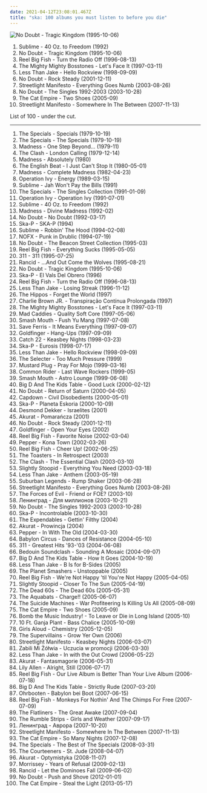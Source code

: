 ```yaml
---
date: 2021-04-12T23:08:01.467Z
title: "ska: 100 albums you must listen to before you die"
---
```

![No Doubt - Tragic Kingdom (1995-10-06)](https://img.discogs.com/LrG3rpBdOc_pruUIvVqpEl3tHi0=/fit-in/600x587/filters:strip_icc():format(jpeg):mode_rgb():quality(90)/discogs-images/R-370484-1195840644.jpeg.jpg "No Doubt - Tragic Kingdom (1995-10-06)")
<ol class="albums">
<li data-cover="https://img.discogs.com/W3eZVU8t-xs-vnAnxPNb66ZCsxE=/fit-in/439x423/filters:strip_icc():format(jpeg):mode_rgb():quality(90)/discogs-images/R-586476-1287610524.gif.jpg" data-tags="ska, rock" role="button">Sublime - 40 Oz. to Freedom (1992)</li>
<li data-cover="https://img.discogs.com/LrG3rpBdOc_pruUIvVqpEl3tHi0=/fit-in/600x587/filters:strip_icc():format(jpeg):mode_rgb():quality(90)/discogs-images/R-370484-1195840644.jpeg.jpg" data-tags="90s, ska, rock" role="button">No Doubt - Tragic Kingdom (1995-10-06)</li>
<li data-cover="http://coverartarchive.org/release/c7c20200-53d7-49a0-9133-4259b442ff72/7695999165-500.jpg" data-tags="ska, ska punk" role="button">Reel Big Fish - Turn the Radio Off (1996-08-13)</li>
<li data-cover="http://coverartarchive.org/release/e58d27fb-e833-4bdf-a742-65c5fc45648a/3374874042-500.jpg" data-tags="ska, ska punk" role="button">The Mighty Mighty Bosstones - Let's Face It (1997-03-11)</li>
<li data-cover="http://coverartarchive.org/release/65fedf02-2d09-3791-9f05-1f5ef71b3da5/2214272590-500.jpg" data-tags="ska, ska punk" role="button">Less Than Jake - Hello Rockview (1998-09-09)</li>
<li data-cover="http://coverartarchive.org/release/0de8efff-e99a-410e-9062-71fd6a63c3f1/8569046324-500.jpg" data-tags="rock, pop, ska" role="button">No Doubt - Rock Steady (2001-12-11)</li>
<li data-cover="http://coverartarchive.org/release/c2fc3871-3ca1-4c00-b0a6-3297822b2662/3942852858-500.jpg" data-tags="ska, ska punk" role="button">Streetlight Manifesto - Everything Goes Numb (2003-08-26)</li>
<li data-cover="http://coverartarchive.org/release/5124e004-5d4d-32ec-8c0a-c6ad1e9da84e/8780110827-500.jpg" data-tags="alternative" role="button">No Doubt - The Singles 1992-2003 (2003-10-28)</li>
<li data-cover="https://img.discogs.com/YtrSaPszyrFXACFtOQboWrZfrNU=/fit-in/500x500/filters:strip_icc():format(jpeg):mode_rgb():quality(90)/discogs-images/R-893597-1170067201.jpeg.jpg" data-tags="ska, alternative, australian" role="button">The Cat Empire - Two Shoes (2005-09)</li>
<li data-cover="http://coverartarchive.org/release/f45d8414-31e4-4289-ba5b-12f2ea7bf40a/2233785241-500.jpg" data-tags="ska" role="button">Streetlight Manifesto - Somewhere In The Between (2007-11-13)</li>
</ol>
List of 100 - under the cut.
<!-- more -->

_________________

<ol class="albums">
<li data-cover="http://coverartarchive.org/release/e733a090-4cab-4f5e-8ee5-1099e39438bc/4551228433-500.jpg" data-tags="ska" role="button">
The Specials - Specials (1979-10-19)
</li>
<li data-cover="http://coverartarchive.org/release/0aa276bb-1f95-4362-9fc7-b8206f1c7a9b/19510891209-500.jpg" data-tags="ska" role="button">
The Specials - The Specials (1979-10-19)
</li>
<li data-cover="https://img.discogs.com/QHcg2JXW22d4A4GZQTC0VBclUaA=/fit-in/500x496/filters:strip_icc():format(jpeg):mode_rgb():quality(90)/discogs-images/R-5643241-1555966658-3065.jpeg.jpg" data-tags="ska" role="button">
Madness - One Step Beyond... (1979-11)
</li>
<li data-cover="http://coverartarchive.org/release/75b17f23-8ad1-3df2-9c7c-cae03b2b8eb4/5052272781-500.jpg" data-tags="punk, punk rock" role="button">
The Clash - London Calling (1979-12-14)
</li>
<li data-cover="https://img.discogs.com/0FBMxbk9PXfoiT3vkZpJZeuM6_g=/fit-in/599x600/filters:strip_icc():format(jpeg):mode_rgb():quality(90)/discogs-images/R-2636006-1390760256-1416.jpeg.jpg" data-tags="ska" role="button">
Madness - Absolutely (1980)
</li>
<li data-cover="https://img.discogs.com/GZTNxEFdR7Y4ZR0JiuMiR_FvYp0=/fit-in/600x596/filters:strip_icc():format(jpeg):mode_rgb():quality(90)/discogs-images/R-17882959-1615988212-9837.jpeg.jpg" data-tags="ska, two-tone" role="button">
The English Beat - I Just Can't Stop It (1980-05-01)
</li>
<li data-cover="https://img.discogs.com/QrUfqBdPRG_lJnavue4rHldfAJc=/fit-in/600x598/filters:strip_icc():format(jpeg):mode_rgb():quality(90)/discogs-images/R-3625555-1600930074-5109.jpeg.jpg" data-tags="ska, 80s" role="button">
Madness - Complete Madness (1982-04-23)
</li>
<li data-cover="http://coverartarchive.org/release/3b7b3ed6-1d46-4d49-ad8d-014f3d4086bd/1482836258-500.jpg" data-tags="punk, ska, ska punk, punk rock" role="button">
Operation Ivy - Energy (1989-03-15)
</li>
<li data-cover="http://coverartarchive.org/release/46869c1b-94d7-4bc3-9774-0455e1109f92/988882362-500.jpg" data-tags="punk, reggae, ska" role="button">
Sublime - Jah Won't Pay the Bills (1991)
</li>
<li data-cover="http://coverartarchive.org/release/d4a285a0-80ec-489d-86b2-d1666d2d99b0/6124024513-500.jpg" data-tags="ska" role="button">
The Specials - The Singles Collection (1991-01-09)
</li>
<li data-cover="http://coverartarchive.org/release/7a5c73ca-9819-49dc-baec-bb99573720c8/23134904254-500.jpg" data-tags="punk" role="button">
Operation Ivy - Operation Ivy (1991-07-01)
</li>
<li data-cover="https://img.discogs.com/W3eZVU8t-xs-vnAnxPNb66ZCsxE=/fit-in/439x423/filters:strip_icc():format(jpeg):mode_rgb():quality(90)/discogs-images/R-586476-1287610524.gif.jpg" data-tags="ska, rock" role="button">
Sublime - 40 Oz. to Freedom (1992)
</li>
<li data-cover="http://coverartarchive.org/release/3e5b985d-85d3-4597-a1c1-6b2050fb0281/4134625438-500.jpg" data-tags="ska" role="button">
Madness - Divine Madness (1992-02)
</li>
<li data-cover="http://coverartarchive.org/release/25eb2735-82dc-4503-bd33-82fbe8c4722f/3167361145-500.jpg" data-tags="ska, ska punk" role="button">
No Doubt - No Doubt (1992-03-17)
</li>
<li data-cover="https://img.discogs.com/yMpRGhb-fh0v9U25BPZsByznpvM=/fit-in/600x600/filters:strip_icc():format(jpeg):mode_rgb():quality(90)/discogs-images/R-1339432-1361440334-7934.jpeg.jpg" data-tags="ska" role="button">
Ska-P - SKA-P (1994)
</li>
<li data-cover="http://coverartarchive.org/release/8ad64552-1b61-4a7d-97cf-c8ec1cf46530/5216864402-500.jpg" data-tags="reggae, punk, dub" role="button">
Sublime - Robbin' The Hood (1994-02-08)
</li>
<li data-cover="http://coverartarchive.org/release/7167fb50-0fc1-3735-82bd-83b5069e77c4/4801784404-500.jpg" data-tags="punk, punk rock" role="button">
NOFX - Punk in Drublic (1994-07-19)
</li>
<li data-cover="http://coverartarchive.org/release/b64eb5cf-ec72-3cf7-b3a7-d663583f40b7/4867481081-500.jpg" data-tags="ska" role="button">
No Doubt - The Beacon Street Collection (1995-03)
</li>
<li data-cover="http://coverartarchive.org/release/7237af3e-56ec-4b3d-9f90-89cf40b273ab/17552180567-500.jpg" data-tags="ska, ska punk" role="button">
Reel Big Fish - Everything Sucks (1995-05-05)
</li>
<li data-cover="http://coverartarchive.org/release/28e7a3e1-b4ba-4f58-a9e5-fa6d5936d5bc/2038812187-500.jpg" data-tags="alternative rock, rock" role="button">
311 - 311 (1995-07-25)
</li>
<li data-cover="http://coverartarchive.org/release/20b3efeb-255a-3fde-8275-401bcf506489/3947787054-500.jpg" data-tags="punk" role="button">
Rancid - ...And Out Come the Wolves (1995-08-21)
</li>
<li data-cover="https://img.discogs.com/LrG3rpBdOc_pruUIvVqpEl3tHi0=/fit-in/600x587/filters:strip_icc():format(jpeg):mode_rgb():quality(90)/discogs-images/R-370484-1195840644.jpeg.jpg" data-tags="90s, ska, rock" role="button">
No Doubt - Tragic Kingdom (1995-10-06)
</li>
<li data-cover="http://coverartarchive.org/release/3414cb5d-d3bc-37b8-9392-8c525fa1af52/3334214007-500.jpg" data-tags="ska, ska punk" role="button">
Ska-P - El Vals Del Obrero (1996)
</li>
<li data-cover="http://coverartarchive.org/release/c7c20200-53d7-49a0-9133-4259b442ff72/7695999165-500.jpg" data-tags="ska, ska punk" role="button">
Reel Big Fish - Turn the Radio Off (1996-08-13)
</li>
<li data-cover="http://coverartarchive.org/release/9bc4688e-2268-4765-9d1c-f7c7d621304c/7535656529-500.jpg" data-tags="ska punk, ska" role="button">
Less Than Jake - Losing Streak (1996-11-12)
</li>
<li data-cover="http://coverartarchive.org/release/18e9245a-084c-420d-99af-fdcf362d92a0/7489614928-500.jpg" data-tags="ska" role="button">
The Hippos - Forget the World (1997)
</li>
<li data-cover="http://coverartarchive.org/release/e9bdf2fc-fd7f-4ce1-aa04-10112f26c594/26844289820-500.jpg" data-tags="rock, skate punk" role="button">
Charlie Brown JR. - Transpiração Contínua Prolongada (1997)
</li>
<li data-cover="http://coverartarchive.org/release/e58d27fb-e833-4bdf-a742-65c5fc45648a/3374874042-500.jpg" data-tags="ska, ska punk" role="button">
The Mighty Mighty Bosstones - Let's Face It (1997-03-11)
</li>
<li data-cover="http://coverartarchive.org/release/2b90f8fb-a0f0-39ee-9996-14756c5696b9/12734030834-500.jpg" data-tags="ska" role="button">
Mad Caddies - Quality Soft Core (1997-05-06)
</li>
<li data-cover="http://coverartarchive.org/release/fbbf15dd-6faf-4ef4-ae10-a0ae7c4acf23/5720775144-500.jpg" data-tags="rock" role="button">
Smash Mouth - Fush Yu Mang (1997-07-08)
</li>
<li data-cover="http://coverartarchive.org/release/a91e0362-3aaa-4d82-beee-e331a8fdfe72/10998135685-500.jpg" data-tags="ska" role="button">
Save Ferris - It Means Everything (1997-09-07)
</li>
<li data-cover="http://coverartarchive.org/release/794f6593-539d-30c5-88e8-81da977865ab/9644316431-500.jpg" data-tags="ska punk" role="button">
Goldfinger - Hang-Ups (1997-09-09)
</li>
<li data-cover="http://coverartarchive.org/release/b9396979-7a88-457e-82f0-11f469cdd44f/4397619199-500.jpg" data-tags="ska, ska punk" role="button">
Catch 22 - Keasbey Nights (1998-03-23)
</li>
<li data-cover="http://coverartarchive.org/release/ddcc0477-d4b6-4201-85d1-df5e10482c16/28801509453-500.jpg" data-tags="ska, ska punk" role="button">
Ska-P - Eurosis (1998-07-17)
</li>
<li data-cover="http://coverartarchive.org/release/65fedf02-2d09-3791-9f05-1f5ef71b3da5/2214272590-500.jpg" data-tags="ska, ska punk" role="button">
Less Than Jake - Hello Rockview (1998-09-09)
</li>
<li data-cover="http://coverartarchive.org/release/6a42ee49-9dbc-496b-9e2b-3afb10e6f765/11572913083-500.jpg" data-tags="ska" role="button">
The Selecter - Too Much Pressure (1999)
</li>
<li data-cover="http://coverartarchive.org/release/c749b99e-5b95-4f15-8ede-c4e651dfddba/26642486330-500.jpg" data-tags="ska" role="button">
Mustard Plug - Pray For Mojo (1999-03-16)
</li>
<li data-cover="https://img.discogs.com/26iUoLhV5IGa_TWTvpJF9b41G8E=/fit-in/600x600/filters:strip_icc():format(jpeg):mode_rgb():quality(90)/discogs-images/R-1146792-1603951387-6197.jpeg.jpg" data-tags="ska" role="button">
Common Rider - Last Wave Rockers (1999-05)
</li>
<li data-cover="https://img.discogs.com/U9znl1olQGmbi3dQjMPbJHMbrEM=/fit-in/600x591/filters:strip_icc():format(jpeg):mode_rgb():quality(90)/discogs-images/R-368203-1466108919-3862.jpeg.jpg" data-tags="rock, alternative" role="button">
Smash Mouth - Astro Lounge (1999-06-08)
</li>
<li data-cover="http://coverartarchive.org/release/069aa548-b883-462b-ab0e-4ebd0a3faede/8760204187-500.jpg" data-tags="punk, ska punk, ska" role="button">
Big D And The Kids Table - Good Luck (2000-02-12)
</li>
<li data-cover="http://coverartarchive.org/release/babc0460-f5b0-47e9-abae-0b9df6b87deb/14791398017-500.jpg" data-tags="rock, ska" role="button">
No Doubt - Return of Saturn (2000-04-05)
</li>
<li data-cover="http://coverartarchive.org/release/11af2ba4-39f0-440e-be55-7b98116d25d3/3263321646-500.jpg" data-tags="ska" role="button">
Capdown - Civil Disobedients (2000-05-01)
</li>
<li data-cover="http://coverartarchive.org/release/afd09c19-87f1-368e-8e9a-738186154f7f/25137146393-500.jpg" data-tags="ska punk, ska" role="button">
Ska-P - Planeta Eskoria (2000-10-09)
</li>
<li data-cover="http://coverartarchive.org/release/ee1deea2-e9cd-479d-b91a-402c25a0d0e4/23834440256-500.jpg" data-tags="ska" role="button">
Desmond Dekker - Israelites (2001)
</li>
<li data-cover="http://coverartarchive.org/release/0fd5abdd-7a1a-4a09-933f-e620cc98cce2/4137110372-500.jpg" data-tags="ska, polish, rock" role="button">
Akurat - Pomarańcza (2001)
</li>
<li data-cover="http://coverartarchive.org/release/0de8efff-e99a-410e-9062-71fd6a63c3f1/8569046324-500.jpg" data-tags="rock, pop, ska" role="button">
No Doubt - Rock Steady (2001-12-11)
</li>
<li data-cover="https://img.discogs.com/yXqu2Oa8ZPJtoxM9QzB-3pZLh-g=/fit-in/600x594/filters:strip_icc():format(jpeg):mode_rgb():quality(90)/discogs-images/R-2512436-1289033350.jpeg.jpg" data-tags="punk rock, pop punk, ska punk" role="button">
Goldfinger - Open Your Eyes (2002)
</li>
<li data-cover="http://coverartarchive.org/release/0a07f1b1-5772-4a82-8f5c-5d4ac9532022/16120195921-500.jpg" data-tags="ska" role="button">
Reel Big Fish - Favorite Noise (2002-03-04)
</li>
<li data-cover="http://coverartarchive.org/release/7c3a121b-5a0e-4b8e-8346-2be761333123/15535544660-500.jpg" data-tags="ska, kringle20 favs" role="button">
Pepper - Kona Town (2002-03-26)
</li>
<li data-cover="https://img.discogs.com/LwWZxiZvwMTey_dXq2s0OXoVx5s=/fit-in/320x319/filters:strip_icc():format(jpeg):mode_rgb():quality(90)/discogs-images/R-1554329-1328635839.jpeg.jpg" data-tags="ska punk, ska" role="button">
Reel Big Fish - Cheer Up! (2002-06-25)
</li>
<li data-cover="https://img.discogs.com/32nNJHdvpqM8nT87kulBE4-zn8A=/fit-in/300x300/filters:strip_icc():format(jpeg):mode_rgb():quality(90)/discogs-images/R-3396054-1328775984.jpeg.jpg" data-tags="ska" role="button">
The Toasters - In Retrospect (2003)
</li>
<li data-cover="http://coverartarchive.org/release/7adf8b40-8622-43ba-8eb2-c5fec39fb263/7984430965-500.jpg" data-tags="punk rock" role="button">
The Clash - The Essential Clash (2003-03-10)
</li>
<li data-cover="https://img.discogs.com/KgBjHyjGEwqcvfrXOmPth4FEFFQ=/fit-in/600x601/filters:strip_icc():format(jpeg):mode_rgb():quality(90)/discogs-images/R-3576516-1336355004.jpeg.jpg" data-tags="reggae, ska, summer" role="button">
Slightly Stoopid - Everything You Need (2003-03-18)
</li>
<li data-cover="https://img.discogs.com/cyDizY5ucEG5WjqBINdaFgJXRQA=/fit-in/600x600/filters:strip_icc():format(jpeg):mode_rgb():quality(90)/discogs-images/R-2692454-1296784825.jpeg.jpg" data-tags="ska punk, pop punk" role="button">
Less Than Jake - Anthem (2003-05-19)
</li>
<li data-cover="http://coverartarchive.org/release/d1acd38d-e01b-4de2-a929-ac1b72ec7d7c/3412654508-500.jpg" data-tags="ska" role="button">
Suburban Legends - Rump Shaker (2003-06-28)
</li>
<li data-cover="http://coverartarchive.org/release/c2fc3871-3ca1-4c00-b0a6-3297822b2662/3942852858-500.jpg" data-tags="ska, ska punk" role="button">
Streetlight Manifesto - Everything Goes Numb (2003-08-26)
</li>
<li data-cover="http://coverartarchive.org/release/00fd8aec-1e25-4049-8e74-38e095009b34/5644167126-500.jpg" data-tags="ska" role="button">
The Forces of Evil - Friend or FOE? (2003-10)
</li>
<li data-cover="http://coverartarchive.org/release/18230503-dc0a-4822-b7bc-7822a769d4e8/28086874897-500.jpg" data-tags="ska, russian" role="button">
Ленинград - Для миллионов (2003-10-21)
</li>
<li data-cover="http://coverartarchive.org/release/5124e004-5d4d-32ec-8c0a-c6ad1e9da84e/8780110827-500.jpg" data-tags="alternative" role="button">
No Doubt - The Singles 1992-2003 (2003-10-28)
</li>
<li data-cover="http://coverartarchive.org/release/76df3695-a644-3b06-b36b-8e60494a04c2/3334255387-500.jpg" data-tags="ska" role="button">
Ska-P - Incontrolable (2003-10-30)
</li>
<li data-cover="http://coverartarchive.org/release/394546f4-2c4f-4f67-a8ad-137b6ca3edec/13313814649-500.jpg" data-tags="heavy metal, chill, rock, punk, reggae, dub, ska, boogie on down, love songs that rock" role="button">
The Expendables - Gettin' Filthy (2004)
</li>
<li data-cover="https://img.discogs.com/MSdFRkrA_XBkw_dEiS5f9MTrT4k=/fit-in/200x199/filters:strip_icc():format(jpeg):mode_rgb():quality(90)/discogs-images/R-1546079-1301302877.jpeg.jpg" data-tags="alternative, reggae, ska" role="button">
Akurat - Prowincja (2004)
</li>
<li data-cover="http://coverartarchive.org/release/edc10710-8caa-4f28-868a-539fa6abe574/24805815187-500.jpg" data-tags="ska, kringle20 favs, funky favs" role="button">
Pepper - In With The Old (2004-03-30)
</li>
<li data-cover="https://img.discogs.com/mpiDj-n5fPD-0_tA1hNazFz8St4=/fit-in/500x500/filters:strip_icc():format(jpeg):mode_rgb():quality(90)/discogs-images/R-1120466-1287198836.jpeg.jpg" data-tags="ska" role="button">
Babylon Circus - Dances of Resistance (2004-05-10)
</li>
<li data-cover="https://img.discogs.com/Hb8RD0jkaGaJzk6aqH6UxU0-VBw=/fit-in/600x595/filters:strip_icc():format(jpeg):mode_rgb():quality(90)/discogs-images/R-560097-1432775921-9899.jpeg.jpg" data-tags="alternative rock" role="button">
311 - Greatest Hits '93-'03 (2004-06-08)
</li>
<li data-cover="https://via.placeholder.com/450" data-tags="dub, reggae" role="button">
Bedouin Soundclash - Sounding A Mosaic (2004-09-07)
</li>
<li data-cover="http://coverartarchive.org/release/8f19fa4e-f574-4c86-bc56-9362fb4f995a/4713235154-500.jpg" data-tags="ska" role="button">
Big D And The Kids Table - How It Goes (2004-10-19)
</li>
<li data-cover="https://img.discogs.com/ARfWr1y9Fl01T0go0q6E6U13KRY=/fit-in/600x527/filters:strip_icc():format(jpeg):mode_rgb():quality(90)/discogs-images/R-15208974-1588127902-8667.jpeg.jpg" data-tags="ska" role="button">
Less Than Jake - B Is for B-Sides (2005)
</li>
<li data-cover="https://img.discogs.com/rBtdV_f0dbEwcDa0w1dojIxdIKs=/fit-in/600x593/filters:strip_icc():format(jpeg):mode_rgb():quality(90)/discogs-images/R-1459612-1221337611.jpeg.jpg" data-tags="ska" role="button">
The Planet Smashers - Unstoppable (2005)
</li>
<li data-cover="https://img.discogs.com/COI79GHYa5Q31EB4PZlT6ucMbeU=/fit-in/500x500/filters:strip_icc():format(jpeg):mode_rgb():quality(90)/discogs-images/R-6463974-1419874590-8128.jpeg.jpg" data-tags="ska punk" role="button">
Reel Big Fish - We're Not Happy 'til You're Not Happy (2005-04-05)
</li>
<li data-cover="https://via.placeholder.com/450" data-tags="reggae" role="button">
Slightly Stoopid - Closer To The Sun (2005-04-19)
</li>
<li data-cover="http://coverartarchive.org/release/f5e76ae6-1a5a-3eb9-8e0a-3e7588e16496/4812030096-500.jpg" data-tags="dub, ska, indie rock" role="button">
The Dead 60s - The Dead 60s (2005-05-31)
</li>
<li data-cover="http://coverartarchive.org/release/f05702c0-a8ef-473f-9ce8-e9dbb4ca10a0/4964947583-500.jpg" data-tags="ska" role="button">
The Aquabats - Charge!! (2005-06-07)
</li>
<li data-cover="https://img.discogs.com/PNjGbQhy6lNCujx_Kdd2GBiuLyE=/fit-in/320x320/filters:strip_icc():format(jpeg):mode_rgb():quality(90)/discogs-images/R-651885-1285922617.jpeg.jpg" data-tags="punk" role="button">
The Suicide Machines - War Profiteering Is Killing Us All (2005-08-09)
</li>
<li data-cover="https://img.discogs.com/YtrSaPszyrFXACFtOQboWrZfrNU=/fit-in/500x500/filters:strip_icc():format(jpeg):mode_rgb():quality(90)/discogs-images/R-893597-1170067201.jpeg.jpg" data-tags="ska, alternative, australian" role="button">
The Cat Empire - Two Shoes (2005-09)
</li>
<li data-cover="http://coverartarchive.org/release/267e744d-4019-4d40-b176-12afcec5a40b/4723780103-500.jpg" data-tags="ska, ska punk, diy" role="button">
Bomb the Music Industry! - To Leave or Die in Long Island (2005-10)
</li>
<li data-cover="https://via.placeholder.com/450" data-tags="reggae, dub, ska, dub reggae, roots, jamband, indierock, jbb" role="button">
10 Ft. Ganja Plant - Bass Chalice (2005-10-09)
</li>
<li data-cover="https://img.discogs.com/j9JOHDmT3GWw3HgMAwIep5qfyT8=/fit-in/500x495/filters:strip_icc():format(jpeg):mode_rgb():quality(90)/discogs-images/R-1518732-1225640843.jpeg.jpg" data-tags="pop, power pop, girl band, xenomania" role="button">
Girls Aloud - Chemistry (2005-12-05)
</li>
<li data-cover="https://img.discogs.com/C-GIJ37K5lw77l09qevF9Di2VP0=/fit-in/600x600/filters:strip_icc():format(jpeg):mode_rgb():quality(90)/discogs-images/R-3625999-1439766596-5010.jpeg.jpg" data-tags="chill, reggae, surf, ska, summer, california, dancehall, beach, baixar depois, happy music for work" role="button">
The Supervillains - Grow Yer Own (2006)
</li>
<li data-cover="http://coverartarchive.org/release/275b722f-d7f9-40ea-be38-286414febeb6/3942871458-500.jpg" data-tags="ska punk" role="button">
Streetlight Manifesto - Keasbey Nights (2006-03-07)
</li>
<li data-cover="http://coverartarchive.org/release/0e8df261-cc01-4403-bce1-23e113b65cdc/4707737126-500.jpg" data-tags="ska" role="button">
Zabili Mi Żółwia - Uczucia w promocji (2006-03-30)
</li>
<li data-cover="http://coverartarchive.org/release/4575d679-cb7c-48e9-9849-6227fafbec64/21326500958-500.jpg" data-tags="pop punk, ska punk" role="button">
Less Than Jake - In with the Out Crowd (2006-05-22)
</li>
<li data-cover="http://coverartarchive.org/release/73dc38c9-2f86-4295-ab2f-fddcc98877b5/4793338662-500.jpg" data-tags="ska" role="button">
Akurat - Fantasmagorie (2006-05-31)
</li>
<li data-cover="http://coverartarchive.org/release/7775091e-b300-4dce-849e-93dbaa96eab5/7457813154-500.jpg" data-tags="pop" role="button">
Lily Allen - Alright, Still (2006-07-17)
</li>
<li data-cover="http://coverartarchive.org/release/ecf5d9f7-8143-48c7-99d6-66fbf58aad72/16156053247-500.jpg" data-tags="ska, live" role="button">
Reel Big Fish - Our Live Album is Better Than Your Live Album (2006-07-18)
</li>
<li data-cover="https://via.placeholder.com/450" data-tags="rocksteady, ska, third wave ska" role="button">
Big D And The Kids Table - Strictly Rude (2007-03-20)
</li>
<li data-cover="https://via.placeholder.com/450" data-tags="reggae, ska, kaufrausch, bewegung, alle gegen alle, keine panik, babylon by boot, man lebt nur einmal, 10 kleine menschlein, meerchen" role="button">
Ohrbooten - Babylon bei Boot (2007-06-15)
</li>
<li data-cover="http://coverartarchive.org/release/5ae26f5d-c22b-4c19-a8f3-d5c133b98f48/3352654339-500.jpg" data-tags="ska punk, ska" role="button">
Reel Big Fish - Monkeys For Nothin' And The Chimps For Free (2007-07-09)
</li>
<li data-cover="http://coverartarchive.org/release/a02a6d0b-cd51-4938-ab72-32efdc56acf8/6936491369-500.jpg" data-tags="punk, punk rock, plattensammlung" role="button">
The Flatliners - The Great Awake (2007-09-04)
</li>
<li data-cover="https://img.discogs.com/95Km-qqD29mML7rgPetQ-ehaClw=/fit-in/500x436/filters:strip_icc():format(jpeg):mode_rgb():quality(90)/discogs-images/R-2587197-1464457762-7603.jpeg.jpg" data-tags="british" role="button">
The Rumble Strips - Girls and Weather (2007-09-17)
</li>
<li data-cover="https://img.discogs.com/UWHE_UdlXcZ1Aj4mBTB_H9lVCpE=/fit-in/600x601/filters:strip_icc():format(jpeg):mode_rgb():quality(90)/discogs-images/R-6958316-1430408354-9869.jpeg.jpg" data-tags="ska" role="button">
Ленинград - Аврора (2007-10-20)
</li>
<li data-cover="http://coverartarchive.org/release/f45d8414-31e4-4289-ba5b-12f2ea7bf40a/2233785241-500.jpg" data-tags="ska" role="button">
Streetlight Manifesto - Somewhere In The Between (2007-11-13)
</li>
<li data-cover="http://coverartarchive.org/release/60c75797-7ea4-4a9d-83f5-b25dea1c4bce/2067224068-500.jpg" data-tags="funk, ska, jazz" role="button">
The Cat Empire - So Many Nights (2007-12-08)
</li>
<li data-cover="http://coverartarchive.org/release/6d9a1c28-e9e9-4684-b554-eca8b19f1c58/2517351709-500.jpg" data-tags="ska" role="button">
The Specials - The Best of The Specials (2008-03-31)
</li>
<li data-cover="https://img.discogs.com/FOf7jfEmy01k2Tsbbjo8b22afis=/fit-in/600x526/filters:strip_icc():format(jpeg):mode_rgb():quality(90)/discogs-images/R-1310056-1208548831.jpeg.jpg" data-tags="indie, indie rock" role="button">
The Courteeners - St. Jude (2008-04-07)
</li>
<li data-cover="http://coverartarchive.org/release/c54c36bd-7a0e-4bcb-a8d5-8454ed4e3b5f/7101277809-500.jpg" data-tags="ska, polish, akurat, pol-ska" role="button">
Akurat - Optymistyka (2008-11-07)
</li>
<li data-cover="https://img.discogs.com/3W0xB4mt2YDIZh8CLaxKgiOICJc=/fit-in/600x373/filters:strip_icc():format(jpeg):mode_rgb():quality(90)/discogs-images/R-4596472-1369480147-6877.jpeg.jpg" data-tags="indie, alternative, 00s" role="button">
Morrissey - Years of Refusal (2009-02-13)
</li>
<li data-cover="http://coverartarchive.org/release/3ff61674-a5db-4b1d-8181-460d906ba605/3988528235-500.jpg" data-tags="punk, punk rock" role="button">
Rancid - Let the Dominoes Fall (2009-06-02)
</li>
<li data-cover="https://img.discogs.com/yTE95Iyji3idxlRz5HoDfUyskHQ=/fit-in/600x529/filters:strip_icc():format(jpeg):mode_rgb():quality(90)/discogs-images/R-3902469-1582178853-6309.jpeg.jpg" data-tags="alternative, pop" role="button">
No Doubt - Push and Shove (2012-01-01)
</li>
<li data-cover="http://coverartarchive.org/release/2fbdb866-63c0-4307-bb45-7f00ea270d16/4286419501-500.jpg" data-tags="ska, must have, the cat empire, catcore, bellesong" role="button">
The Cat Empire - Steal the Light (2013-05-17)
</li>
</ol>
